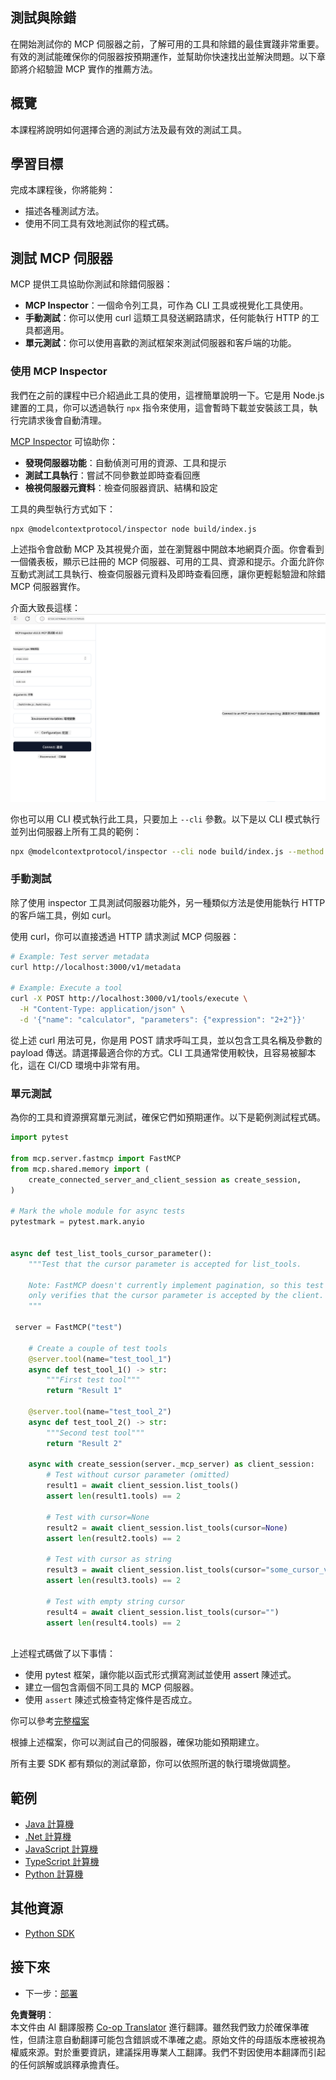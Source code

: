 <!--
CO_OP_TRANSLATOR_METADATA:
{
  "original_hash": "4e34e34e84f013e73c7eaa6d09884756",
  "translation_date": "2025-07-04T16:06:25+00:00",
  "source_file": "03-GettingStarted/08-testing/README.md",
  "language_code": "hk"
}
-->
## 測試與除錯

在開始測試你的 MCP 伺服器之前，了解可用的工具和除錯的最佳實踐非常重要。有效的測試能確保你的伺服器按預期運作，並幫助你快速找出並解決問題。以下章節將介紹驗證 MCP 實作的推薦方法。

## 概覽

本課程將說明如何選擇合適的測試方法及最有效的測試工具。

## 學習目標

完成本課程後，你將能夠：

- 描述各種測試方法。
- 使用不同工具有效地測試你的程式碼。

## 測試 MCP 伺服器

MCP 提供工具協助你測試和除錯伺服器：

- **MCP Inspector**：一個命令列工具，可作為 CLI 工具或視覺化工具使用。
- **手動測試**：你可以使用 curl 這類工具發送網路請求，任何能執行 HTTP 的工具都適用。
- **單元測試**：你可以使用喜歡的測試框架來測試伺服器和客戶端的功能。

### 使用 MCP Inspector

我們在之前的課程中已介紹過此工具的使用，這裡簡單說明一下。它是用 Node.js 建置的工具，你可以透過執行 `npx` 指令來使用，這會暫時下載並安裝該工具，執行完請求後會自動清理。

[MCP Inspector](https://github.com/modelcontextprotocol/inspector) 可協助你：

- **發現伺服器功能**：自動偵測可用的資源、工具和提示
- **測試工具執行**：嘗試不同參數並即時查看回應
- **檢視伺服器元資料**：檢查伺服器資訊、結構和設定

工具的典型執行方式如下：

```bash
npx @modelcontextprotocol/inspector node build/index.js
```

上述指令會啟動 MCP 及其視覺介面，並在瀏覽器中開啟本地網頁介面。你會看到一個儀表板，顯示已註冊的 MCP 伺服器、可用的工具、資源和提示。介面允許你互動式測試工具執行、檢查伺服器元資料及即時查看回應，讓你更輕鬆驗證和除錯 MCP 伺服器實作。

介面大致長這樣： ![Inspector](../../../../translated_images/connect.141db0b2bd05f096fb1dd91273771fd8b2469d6507656c3b0c9df4b3c5473929.hk.png)

你也可以用 CLI 模式執行此工具，只要加上 `--cli` 參數。以下是以 CLI 模式執行並列出伺服器上所有工具的範例：

```sh
npx @modelcontextprotocol/inspector --cli node build/index.js --method tools/list
```

### 手動測試

除了使用 inspector 工具測試伺服器功能外，另一種類似方法是使用能執行 HTTP 的客戶端工具，例如 curl。

使用 curl，你可以直接透過 HTTP 請求測試 MCP 伺服器：

```bash
# Example: Test server metadata
curl http://localhost:3000/v1/metadata

# Example: Execute a tool
curl -X POST http://localhost:3000/v1/tools/execute \
  -H "Content-Type: application/json" \
  -d '{"name": "calculator", "parameters": {"expression": "2+2"}}'
```

從上述 curl 用法可見，你是用 POST 請求呼叫工具，並以包含工具名稱及參數的 payload 傳送。請選擇最適合你的方式。CLI 工具通常使用較快，且容易被腳本化，這在 CI/CD 環境中非常有用。

### 單元測試

為你的工具和資源撰寫單元測試，確保它們如預期運作。以下是範例測試程式碼。

```python
import pytest

from mcp.server.fastmcp import FastMCP
from mcp.shared.memory import (
    create_connected_server_and_client_session as create_session,
)

# Mark the whole module for async tests
pytestmark = pytest.mark.anyio


async def test_list_tools_cursor_parameter():
    """Test that the cursor parameter is accepted for list_tools.

    Note: FastMCP doesn't currently implement pagination, so this test
    only verifies that the cursor parameter is accepted by the client.
    """

 server = FastMCP("test")

    # Create a couple of test tools
    @server.tool(name="test_tool_1")
    async def test_tool_1() -> str:
        """First test tool"""
        return "Result 1"

    @server.tool(name="test_tool_2")
    async def test_tool_2() -> str:
        """Second test tool"""
        return "Result 2"

    async with create_session(server._mcp_server) as client_session:
        # Test without cursor parameter (omitted)
        result1 = await client_session.list_tools()
        assert len(result1.tools) == 2

        # Test with cursor=None
        result2 = await client_session.list_tools(cursor=None)
        assert len(result2.tools) == 2

        # Test with cursor as string
        result3 = await client_session.list_tools(cursor="some_cursor_value")
        assert len(result3.tools) == 2

        # Test with empty string cursor
        result4 = await client_session.list_tools(cursor="")
        assert len(result4.tools) == 2
    
```

上述程式碼做了以下事情：

- 使用 pytest 框架，讓你能以函式形式撰寫測試並使用 assert 陳述式。
- 建立一個包含兩個不同工具的 MCP 伺服器。
- 使用 `assert` 陳述式檢查特定條件是否成立。

你可以參考[完整檔案](https://github.com/modelcontextprotocol/python-sdk/blob/main/tests/client/test_list_methods_cursor.py)

根據上述檔案，你可以測試自己的伺服器，確保功能如預期建立。

所有主要 SDK 都有類似的測試章節，你可以依照所選的執行環境做調整。

## 範例

- [Java 計算機](../samples/java/calculator/README.md)
- [.Net 計算機](../../../../03-GettingStarted/samples/csharp)
- [JavaScript 計算機](../samples/javascript/README.md)
- [TypeScript 計算機](../samples/typescript/README.md)
- [Python 計算機](../../../../03-GettingStarted/samples/python)

## 其他資源

- [Python SDK](https://github.com/modelcontextprotocol/python-sdk)

## 接下來

- 下一步：[部署](../09-deployment/README.md)

**免責聲明**：  
本文件由 AI 翻譯服務 [Co-op Translator](https://github.com/Azure/co-op-translator) 進行翻譯。雖然我們致力於確保準確性，但請注意自動翻譯可能包含錯誤或不準確之處。原始文件的母語版本應被視為權威來源。對於重要資訊，建議採用專業人工翻譯。我們不對因使用本翻譯而引起的任何誤解或誤釋承擔責任。